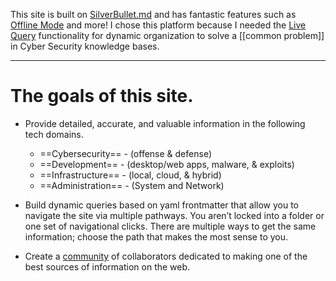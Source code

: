 This site is built on [SilverBullet.md](https://silverbullet.md) and has fantastic features such as [Offline Mode](https://silverbullet.md/Client%20Modes) and more! I chose this platform because I needed the [Live Query](https://silverbullet.md/Live%20Queries) functionality for dynamic organization to solve a [[common problem]] in Cyber Security knowledge bases. 

---
# The goals of this site.
- Provide detailed, accurate, and valuable information in the following tech domains.

    - ==Cybersecurity== - (offense & defense)
    - ==Development== - (desktop/web apps, malware, & exploits)
    - ==Infrastructure== - (local, cloud, & hybrid)
    - ==Administration== - (System and Network)

- Build dynamic queries based on yaml frontmatter that allow you to navigate the site via multiple pathways. You aren’t locked into a folder or one set of navigational clicks. There are multiple ways to get the same information; choose the path that makes the most sense to you.

- Create a [community](https://discord.gg/fUAnjxCEGF) of collaborators dedicated to making one of the best sources of information on the web.